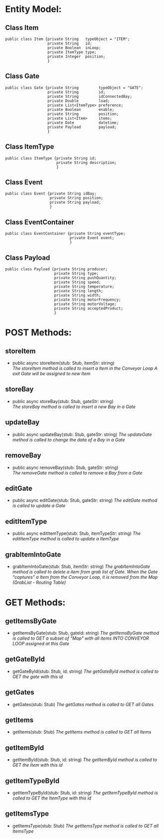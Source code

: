 
# Entity Model:

## Class Item
```
public class Item {private String   typeObject = "ITEM";
                   private String   id;
                   private Boolean  inLoop;
                   private ItemType type;
                   private Integer  position;
                   }
```
## Class Gate
``` 
public class Gate {private String         typeObject = "GATE";
                   private String         id;
                   private String         idConnectedBay;
                   private Double         load;
                   private List<ItemType> preference;
                   private Boolean        enable;
                   private String         position;
                   private List<Item>     items;
                   private Date           datetime;
                   private Payload        payload;
                   }
```

## Class ItemType
```
public class ItemType {private String id;
                       private String description;
                       }
```
## Class Event
```
public class Event {private String idBay;
                    private String position;
                    private String payload;
                    }
```
## Class EventContainer
```
public class EventContainer {private String eventType;
                             private Event event;
                             }
```
## Class Payload
```
public class Payload {private String producer;
                      private String type;
                      private String pushQuantity;
                      private String speed;
                      private String temperature;
                      private String length;
                      private String width;
                      private String motorFrequency;
                      private String motorVoltage;
                      private String acceptedProduct;
                      }
```

# POST Methods:
## storeItem   
- public async storeItem(stub: Stub, itemStr: string)    
_The storeItem method is called to insert a Item in the Conveyor Loop 
A exit Gate will be assigned to new Item_    


## storeBay   
- public async storeBay(stub: Stub, gateStr: string)    
_The storeBay method is called to insert a new Bay in a Gate_


## updateBay    
- public async updateBay(stub: Stub, gateStr: string)
_The updateGate method is called to change the data of a Bay in a Gate_ 


## removeBay  
- public async removeBay(stub: Stub, gateStr: string)   
_The removeGate method is called to remove a Bay from a Gate_



## editGate    
- public async editGate(stub: Stub, gateStr: string)
_The editGate method is called to update a Gate_
 

## editItemType    
- public async editItemType(stub: Stub, itemTypeStr: string)
_The editItemType method is called to update a ItemType_  


## grabItemIntoGate   
- grabItemIntoGate(stub: Stub, itemStr: string)
_The grabItemIntoGate method is called to delete a item from grab list of Gate._ 
_When the Gate "captures" a Item from the Conveyor Loop, it is removed from the Map (GrabList - Routing Table)_  


# GET Methods:

## getItemsByGate
- getItemsByGate(stub: Stub, gateId: string)
_The getItemsByGate method is called to GET a subset of "Map" with all items INTO CONVEYOR LOOP assigned at this Gate_  

## getGateById
- getGateById(stub: Stub, id: string)
_The getGateById method is called to GET the gate with this id_


## getGates  
- getGates(stub: Stub)
_The getGates method is called to GET all Gates_


## getItems
- getItems(stub: Stub)
_The getItems method is called to GET all Items_  


## getItemById
- getItemById(stub: Stub, id: string)
_The getItemById method is called to GET the Item with this id_  

## getItemTypeById
- getItemTypeById(stub: Stub, id: string)
_The getItemTypeById method is called to GET the ItemType with this id_ 

## getItemsType
- getItemsType(stub: Stub)
_The getItemsType method is called to GET all ItemsType_  
